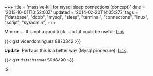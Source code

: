 +++
title = 'massive-kill for mysql sleep connections (concept)'
date = '2013-10-01T10:52:00Z'
updated = '2014-02-20T14:05:27Z'
tags = ["database", "ddbb", "mysql", "sleep", "terminal", "connections", "linux", "script", "sysadmin"]
+++

Mmmm.... It is not a good trick.... but it could be useful: [Link](https://gist.github.com/vicendominguez/8820342)

{{< gist vicendominguez 8820342 >}}

**Update**: Perhaps this is a better way (Mysql procedure): [Link](https://gist.github.com/datacharmer/5946490)

{{< gist datacharmer 5946490 >}}

:S
